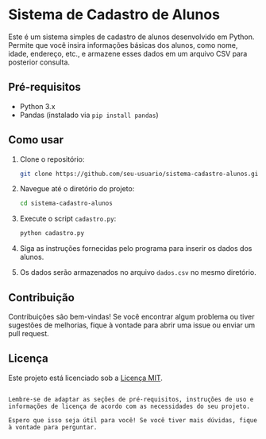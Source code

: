 
# Sistema de Cadastro de Alunos

Este é um sistema simples de cadastro de alunos desenvolvido em Python. Permite que você insira informações básicas dos alunos, como nome, idade, endereço, etc., e armazene esses dados em um arquivo CSV para posterior consulta.

## Pré-requisitos

- Python 3.x
- Pandas (instalado via `pip install pandas`)

## Como usar

1. Clone o repositório:

   ```bash
   git clone https://github.com/seu-usuario/sistema-cadastro-alunos.git
   ```

2. Navegue até o diretório do projeto:

   ```bash
   cd sistema-cadastro-alunos
   ```

3. Execute o script `cadastro.py`:

   ```bash
   python cadastro.py
   ```

4. Siga as instruções fornecidas pelo programa para inserir os dados dos alunos.

5. Os dados serão armazenados no arquivo `dados.csv` no mesmo diretório.

## Contribuição

Contribuições são bem-vindas! Se você encontrar algum problema ou tiver sugestões de melhorias, fique à vontade para abrir uma issue ou enviar um pull request.

## Licença

Este projeto está licenciado sob a [Licença MIT](LICENSE).
```

Lembre-se de adaptar as seções de pré-requisitos, instruções de uso e informações de licença de acordo com as necessidades do seu projeto.

Espero que isso seja útil para você! Se você tiver mais dúvidas, fique à vontade para perguntar.
